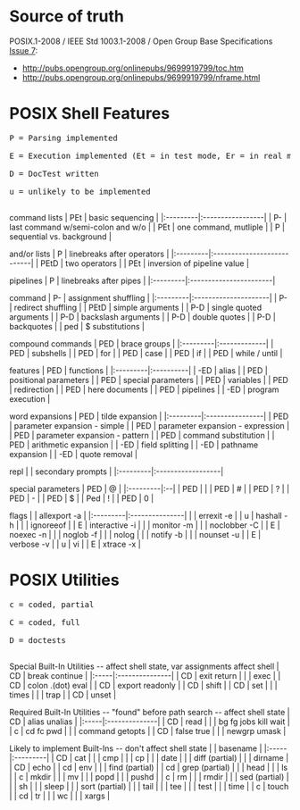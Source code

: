 # Source of truth #

POSIX.1-2008 / IEEE Std 1003.1-2008 / Open Group Base Specifications [Issue 7](https://code.google.com/p/plush/issues/detail?id=7):
  * http://pubs.opengroup.org/onlinepubs/9699919799/toc.htm
  * http://pubs.opengroup.org/onlinepubs/9699919799/nframe.html




# POSIX Shell Features #

<pre>
P = Parsing implemented<br>
E = Execution implemented (Et = in test mode, Er = in real mode)<br>
D = DocTest written<br>
u = unlikely to be implemented<br>
</pre>

command lists
| PEt      | basic sequencing |
|:---------|:-----------------|
| P-       | last command w/semi-colon and w/o |
| PEt      | one command, mutliple |
| P        | sequential vs. background |

and/or lists
| P        | linebreaks after operators |
|:---------|:---------------------------|
| PEtD     | two operators              |
| PEt      | inversion of pipeline value |

pipelines
| P        | linebreaks after pipes |
|:---------|:-----------------------|

command
| P-       | assignment shuffling |
|:---------|:---------------------|
| P-       | redirect shuffling   |
| PEtD     | simple arguments     |
| P-D      | single quoted arguments |
| P-D      | backslash arguments  |
| P-D      | double quotes        |
| P-D      | backquotes           |
| ped      | $ substitutions      |

compound commands
| PED      | brace groups |
|:---------|:-------------|
| PED      | subshells    |
| PED      | for          |
| PED      | case         |
| PED      | if           |
| PED      | while / until |

features
| PED      | functions |
|:---------|:----------|
| -ED      | alias     |
| PED      | positional parameters |
| PED      | special parameters |
| PED      | variables |
| PED      | redirection |
| PED      | here documents |
| PED      | pipelines |
| -ED      | program execution |

word expansions
| PED      | tilde expansion |
|:---------|:----------------|
| PED      | parameter expansion - simple |
| PED      | parameter expansion - expression |
| PED      | parameter expansion - pattern |
| PED      | command substitution |
| PED      | arithmetic expansion |
| -ED      | field splitting |
| -ED      | pathname expansion |
| -ED      | quote removal   |

repl
|          | secondary prompts |
|:---------|:------------------|

special parameters
| PED      | @ |
|:---------|:--|
| PED      | |
| PED      | # |
| PED      | ? |
| PED      | - |
| PED      | $ |
| Ped      | ! |
| PED      | 0 |

flags
|          | allexport   -a |
|:---------|:---------------|
|          | errexit     -e |
| u        | hashall     -h |
|          | ignoreeof      |
| E        | interactive -i |
|          | monitor     -m |
|          | noclobber   -C |
| E        | noexec      -n |
|          | noglob      -f |
|          | nolog          |
|          | notify      -b |
|          | nounset     -u |
| E        | verbose     -v |
| u        | vi             |
| E        | xtrace      -x |


# POSIX Utilities #

<pre>
c = coded, partial<br>
C = coded, full<br>
D = doctests<br>
</pre>

Special Built-In Utilities -- affect shell state, var assignments affect shell
| CD   | break continue |
|:-----|:---------------|
| CD   | exit return    |
|      | exec           |
| CD   | colon .(dot) eval |
| CD   | export readonly |
| CD   | shift          |
| CD   | set            |
|      | times          |
|      | trap           |
| CD   | unset          |

Required Built-In Utilities -- "found" before path search -- affect shell state
| CD   | alias unalias |
|:-----|:--------------|
| CD   | read          |
|      | bg fg jobs kill wait |
| c    | cd fc pwd     |
|      | command getopts |
| CD   | false true    |
|      | newgrp umask  |

Likely to implement Built-Ins -- don't affect shell state
|      | basename |
|:-----|:---------|
| CD   | cat      |
|      | cmp      |
|      | cp       |
|      | date     |
|      | diff (partial) |
|      | dirname  |
| CD   | echo     |
| cd   | env      |
|      | find (partial) |
| cd   | grep (partial) |
|      | head     |
|      | ls       |
| c    | mkdir    |
|      | mv       |
|      | popd     |
|      | pushd    |
| c    | rm       |
|      | rmdir    |
|      | sed (partial) |
|      | sh       |
|      | sleep    |
|      | sort (partial) |
|      | tail     |
|      | tee      |
|      | test     |
|      | time     |
| c    | touch    |
| cd   | tr       |
|      | wc       |
|      | xargs    |